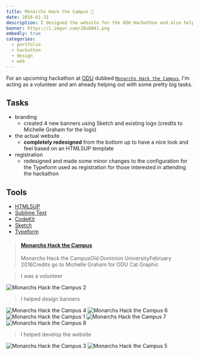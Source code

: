 ```yaml
---
title: Monarchs Hack the Campus 🦁
date: 2016-01-31
description: I designed the website for the ODU Hackathon and also helped with the branding/registration.
banner: https://i.imgur.com/28uEW41.png
embedly: true
categories:
  - portfolio
  - hackathon
  - design
  - web
---
```


For an upcoming hackathon at [ODU](//odu.edu) dubbed [`Monarchs Hack the Campus`](//www.cs.odu.edu/~acm/hackathon/), I'm acting as a volunteer and am already helping out with some pretty big tasks.

## Tasks

* branding
  * created 4 new banners using Sketch and existing logo (credits to Michelle Graham for the logo)
* the actual website
  * **completely redesigned** from the bottom up to have a nice look and feel based on an HTML5UP template
* registration
  * redesigned and made some minor changes to the configuration for the Typeform used as registration for those interested in attending the hackathon

## Tools

* [HTML5UP](https://html5up.net)
* [Sublime Text](https://github.com/fvcproductions/Sublime)
* [CodeKit](https://incident57.com/codekit/)
* [Sketch](https://www.sketchapp.com/)
* [Typeform](https://typeform.com)

<blockquote class="embedly-card"><h4><a href="https://www.behance.net/gallery/35755853/Monarchs-Hack-the-Campus">Monarchs Hack the Campus</a></h4><p>Monarchs Hack the CampusOld Dominion UniversityFebruary 2016Credits go to Michelle Graham for ODU Cat Graphic</p></blockquote>

> I was a volunteer

![Monarchs Hack the Campus 2](https://i.imgur.com/8jb1rPx.jpg)

> I helped design banners

![Monarchs Hack the Campus 4](https://i.imgur.com/mJ7l1lR.png)
![Monarchs Hack the Campus 6](https://i.imgur.com/8HQxmXg.png)
![Monarchs Hack the Campus 1](https://i.imgur.com/f38bLrA.png)
![Monarchs Hack the Campus 7](https://i.imgur.com/28uEW41.png)
![Monarchs Hack the Campus 8](https://i.imgur.com/p0YWjxt.png)

> I helped develop the website

![Monarchs Hack the Campus 3](https://i.imgur.com/jU6Zfpz.png)
![Monarchs Hack the Campus 5](https://i.imgur.com/P1jZQb4.png)
